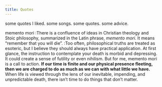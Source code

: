 ```yaml
---
title: Quotes
---
```


some quotes I liked. some songs. some quotes. some advice.

memento mori
:There is a confluence of ideas in Christian theology and Stoic philosophy, summarized in the Latin phrase, *memento mori*. It means “remember that you will die”.
:Too often, philosophical truths are treated as esoteric, but I believe they should always have practical application. At first glance, the instruction to contemplate your death is morbid and depressing. It could create a sense of futility or even nihilism. But for me, memento mori is a call to action. **If our time is finite and our physical presence fleeting, then we are charged to do as much as we can with what little we have.** When life is viewed through the lens of our inevitable, impending, and unpredictable death, there isn’t time to do things that don’t matter.
